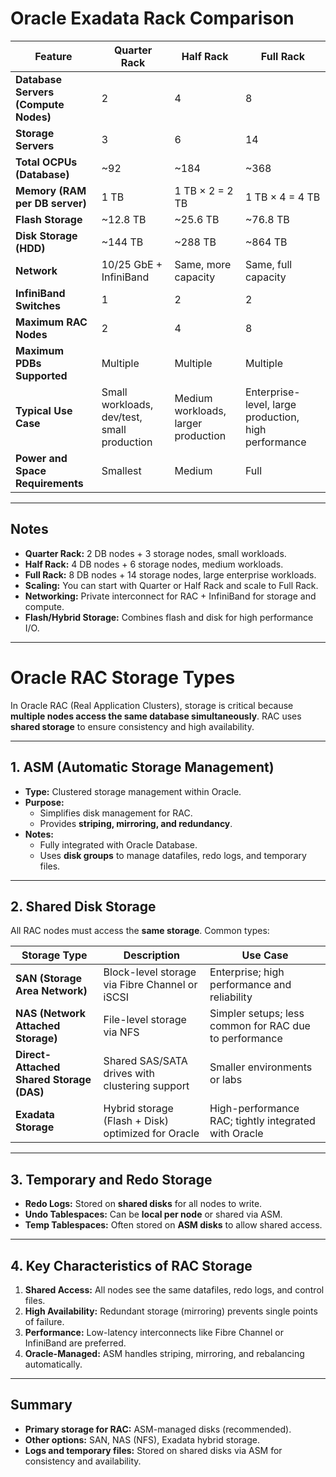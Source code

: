 # Oracle Exadata Rack Comparison

| Feature | Quarter Rack | Half Rack | Full Rack |
|---------|-------------|-----------|-----------|
| **Database Servers (Compute Nodes)** | 2 | 4 | 8 |
| **Storage Servers** | 3 | 6 | 14 |
| **Total OCPUs (Database)** | ~92 | ~184 | ~368 |
| **Memory (RAM per DB server)** | 1 TB | 1 TB × 2 = 2 TB | 1 TB × 4 = 4 TB |
| **Flash Storage** | ~12.8 TB | ~25.6 TB | ~76.8 TB |
| **Disk Storage (HDD)** | ~144 TB | ~288 TB | ~864 TB |
| **Network** | 10/25 GbE + InfiniBand | Same, more capacity | Same, full capacity |
| **InfiniBand Switches** | 1 | 2 | 2 |
| **Maximum RAC Nodes** | 2 | 4 | 8 |
| **Maximum PDBs Supported** | Multiple | Multiple | Multiple |
| **Typical Use Case** | Small workloads, dev/test, small production | Medium workloads, larger production | Enterprise-level, large production, high performance |
| **Power and Space Requirements** | Smallest | Medium | Full |

---

## Notes
- **Quarter Rack:** 2 DB nodes + 3 storage nodes, small workloads.  
- **Half Rack:** 4 DB nodes + 6 storage nodes, medium workloads.  
- **Full Rack:** 8 DB nodes + 14 storage nodes, large enterprise workloads.  
- **Scaling:** You can start with Quarter or Half Rack and scale to Full Rack.  
- **Networking:** Private interconnect for RAC + InfiniBand for storage and compute.  
- **Flash/Hybrid Storage:** Combines flash and disk for high performance I/O.  

--- 
# Oracle RAC Storage Types

In Oracle RAC (Real Application Clusters), storage is critical because **multiple nodes access the same database simultaneously**. RAC uses **shared storage** to ensure consistency and high availability.

---

## 1. ASM (Automatic Storage Management)
- **Type:** Clustered storage management within Oracle.  
- **Purpose:**  
  - Simplifies disk management for RAC.  
  - Provides **striping, mirroring, and redundancy**.  
- **Notes:**  
  - Fully integrated with Oracle Database.  
  - Uses **disk groups** to manage datafiles, redo logs, and temporary files.  

---

## 2. Shared Disk Storage
All RAC nodes must access the **same storage**. Common types:

| Storage Type | Description | Use Case |
|--------------|------------|----------|
| **SAN (Storage Area Network)** | Block-level storage via Fibre Channel or iSCSI | Enterprise; high performance and reliability |
| **NAS (Network Attached Storage)** | File-level storage via NFS | Simpler setups; less common for RAC due to performance |
| **Direct-Attached Shared Storage (DAS)** | Shared SAS/SATA drives with clustering support | Smaller environments or labs |
| **Exadata Storage** | Hybrid storage (Flash + Disk) optimized for Oracle | High-performance RAC; tightly integrated with Oracle |

---

## 3. Temporary and Redo Storage
- **Redo Logs:** Stored on **shared disks** for all nodes to write.  
- **Undo Tablespaces:** Can be **local per node** or shared via ASM.  
- **Temp Tablespaces:** Often stored on **ASM disks** to allow shared access.  

---

## 4. Key Characteristics of RAC Storage
1. **Shared Access:** All nodes see the same datafiles, redo logs, and control files.  
2. **High Availability:** Redundant storage (mirroring) prevents single points of failure.  
3. **Performance:** Low-latency interconnects like Fibre Channel or InfiniBand are preferred.  
4. **Oracle-Managed:** ASM handles striping, mirroring, and rebalancing automatically.  

---

## Summary
- **Primary storage for RAC:** ASM-managed disks (recommended).  
- **Other options:** SAN, NAS (NFS), Exadata hybrid storage.  
- **Logs and temporary files:** Stored on shared disks via ASM for consistency and availability.
